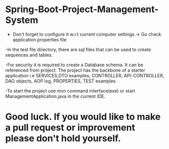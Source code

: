 # Spring-Boot-Project-Management-System


- Don't forget to configure it w.r.t current computer settings.-> Go check application.properties file

-In the test file directory, there are sql files that can be used to create sequences and tables.

-For security it is required to create a Database schema. It can be referenced from project. The project has the backbone of a starter application i.e SERVICES,DTO examples, CONTROLLER, API-CONTROLLER, DAO objects, AOP log, PROPERTIES, TEST examples

-To start the project use mvn command interface(exe) or start ManagementApplication.java in the current IDE.



# Good luck. If you would like to make a pull request or improvement please don't hold yourself.

